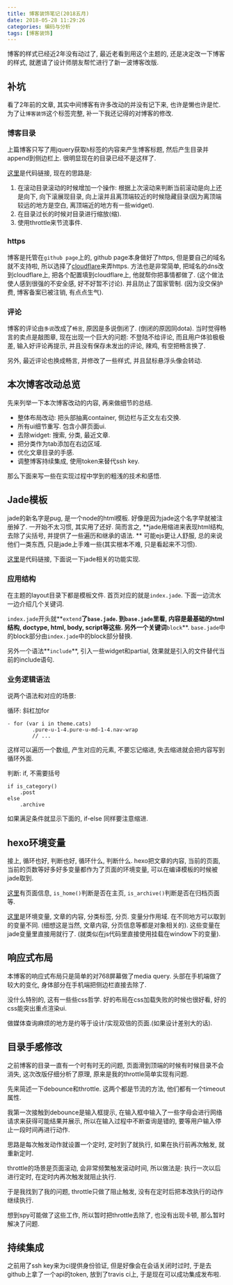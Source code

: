 ```yaml
---
title: 博客装饰笔记(2018五月)
date: 2018-05-28 11:29:26
categories: 编码与分析
tags: [博客装饰]
---
```

博客的样式已经近2年没有动过了, 最近老看到用这个主题的, 还是决定改一下博客的样式, 就邀请了设计师朋友帮忙进行了新一波博客改版.

<!--more-->

## 补坑

看了2年前的文章, 其实中间博客有许多改动的并没有记下来, 也许是懒也许是忙. 为了让`博客装饰`这个标签完整, 补一下我还记得的对博客的修改.

### 博客目录

上篇博客只写了用jquery获取`h`标签的内容来产生博客标题, 然后产生目录并append到侧边栏上. 很明显现在的目录已经不是这样了.

[这里](https://github.com/cwj0417/fjonas.github.io/blob/source/themes/wwj/source/js/post.js)是代码链接, 现在的思路是: 

1. 在滚动目录滚动的时候增加一个操作: 根据上次滚动来判断当前滚动是向上还是向下, 向下滚展现目录, 向上滚并且离顶端较近的时候隐藏目录(因为离顶端较远的地方是空白, 离顶端近的地方有一些widget).
2. 在目录过长的时候对目录进行缩放(缩).
3. 使用throttle来节流事件.

### https

博客是托管在`github page`上的, github page本身做好了https, 但是要自己的域名就不支持啦, 所以选择了[cloudflare](https://www.cloudflare.com/)来弄https. 方法也是非常简单, 把域名的dns改到cloudflare上, 把各个配置填到cloudflare上, 他就帮你把事情都做了. (这个做法使人感到很强的不安全感, 好不好暂不讨论). 并且防止了国家管制. (因为没交保护费, 博客备案已被注销, 有点点生气).

### 评论

博客的评论由`多说`改成了`畅言`, 原因是多说倒闭了. (倒闭的原因同dota). 当时觉得畅言的卖点是敲图章, 现在出现一个巨大的问题:  不登陆不给评论, 而且用户体验极极差, 输入好评论再提示, 并且没有保存未发出的评论, 辣鸡, 有空把畅言换了.

另外, 最近评论也换成畅言, 并修改了一些样式, 并且鼠标悬浮头像会转动.

## 本次博客改动总览

先来列举一下本次博客改动的内容, 再来做细节的总结.

+ 整体布局改动: 把头部抽离container, 侧边栏与正文左右交换.
+ 所有ui细节重写. 包含小屏页面ui.
+ 去除widget: 搜索, 分类, 最近文章.
+ 把分类作为tab添加在右边区域.
+ 优化文章目录的手感.
+ 调整博客持续集成, 使用token来替代ssh key.

那么下面来写一些在实现过程中学到的粗浅的技术和感悟.

## Jade模板

jade的新名字是pug, 是一个node的html模板. 好像是因为jade这个名字早就被注册掉了. 一开始不太习惯, 其实用了还好. 简而言之, **jade用缩进来表现html结构, 去除了尖括号, 并提供了一些遍历和继承的语法. ** 可能ejs更让人舒服, 总的来说他们一类东西, 只是jade上手难一些(其实根本不难, 只是看起来不习惯).

[这里](https://github.com/cwj0417/fjonas.github.io/blob/source/themes/wwj/layout/base.jade)是代码链接, 下面说一下jade相关的功能实现.

### 应用结构

在主题的layout目录下都是模板文件. 首页对应的就是`index.jade`. 下面一边流水一边介绍几个关键词.

`index.jade`开头就**`extend`**了`base.jade`. 到`base.jade`里看, 内容是最基础的html结构, doctype, html, body, script等这些. 另外一个关键词**`block`**. `base.jade`中的block部分由`index.jade`中的block部分替换.

另外一个语法**`include`**, 引入一些widget和partial, 效果就是引入的文件替代当前的include语句.

### 业务逻辑语法

说两个语法和对应的场景:

循环: 斜杠加for

```jade
- for (var i in theme.cats)
		.pure-u-1-4.pure-u-md-1-4.nav-wrap
		// ...
```

这样可以遍历一个数组, 产生对应的元素, 不要忘记缩进, 失去缩进就会把内容写到循环外面.

判断: if, 不需要括号

```
if is_category()
	.post
else
	.archive
```

如果满足条件就显示下面的, if-else 同样要注意缩进.

## hexo环境变量

接上, 循环也好, 判断也好, 循环什么, 判断什么. hexo把文章的内容, 当前的页面, 当前的页数等好多好多变量都作为了页面的环境变量, 可以在编译模板的时候被jade取到.

[这里](https://hexo.io/docs/helpers.html)有页面信息, `is_home()`判断是否在主页, `is_archive()`判断是否在归档页面等.

[这里](https://hexo.io/docs/variables.html)是环境变量, 文章的内容, 分类标签, 分页. 变量分作用域. 在不同地方可以取到的变量不同. (细想这是当然, 文章内容, 分页信息等都是对象相关的). 这些变量在jade变量里直接用就行了. (就类似在js代码里直接使用挂载在window下的变量).

## 响应式布局

本博客的响应式布局只是简单的对768屏幕做了media query. 头部在手机端做了较大的变化, 身体部分在手机端把侧边栏直接去除了.

没什么特别的, 这有一些些css哲学. 好的布局在css加载失败的时候也很好看, 好的css能突出重点渲染ui.

做媒体查询麻烦的地方是约等于设计/实现双倍的页面.(如果设计差别大的话).

## 目录手感修改

之前博客的目录一直有一个时有时无的问题, 页面滑到顶端的时候有时候目录不会消失, 这次改版仔细分析了原理, 原来是我的throttle简单实现有问题.

先来简述一下debounce和throttle. 这两个都是节流的方法, 他们都有一个timeout属性.

我第一次接触到debounce是输入框提示, 在输入框中输入了一些字母会进行网络请求来获得可能结果并展示, 所以在输入过程中不断查询是错的, 要等用户输入停止一段时间再进行动作.

思路是每次触发动作就设置一个定时, 定时到了就执行, 如果在执行前再次触发, 就重新定时.

throttle的场景是页面滚动, 会非常频繁触发滚动时间, 所以做法是: 执行一次以后进行定时, 在定时内再次触发就阻止执行.

于是我找到了我的问题, throttle只做了阻止触发, 没有在定时后把本改执行的动作继续执行.

想到spy可能做了这些工作, 所以暂时把throttle去除了, 也没有出现卡顿, 那么暂时解决了问题.

## 持续集成

之前用了ssh key来为ci提供身份验证, 但是好像会在会话关闭时过时, 于是去github上拿了一个api的token, 放到了travis ci上, 于是现在可以成功集成发布啦.